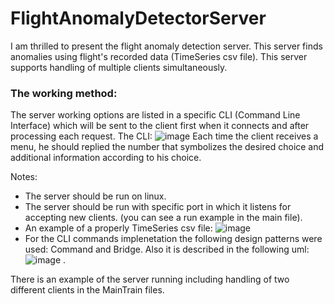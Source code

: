 #  FlightAnomalyDetectorServer
I am thrilled to present the flight anomaly detection server.
This server finds anomalies using flight's recorded data (TimeSeries csv file).
This server supports handling of multiple clients simultaneously.

### The working method:
  The server working options are listed in a specific CLI (Command Line Interface) which will be sent to the client first when it connects and after processing each request.
  The CLI:
  ![image](https://user-images.githubusercontent.com/71394850/132982278-bae3db93-b5d7-45d1-9029-1668c29a275d.png)
  Each time the client receives a menu, he should replied the number that symbolizes the desired choice and additional information according to his choice.

Notes:
- The server should be run on linux.
- The server should be run with specific port in which it listens for accepting new clients. (you can see a run example in the main file).
- An example of a properly TimeSeries csv file: ![image](https://user-images.githubusercontent.com/71394850/132982828-e1dc6b02-70d2-4f37-ac93-194a396ce79b.png)
- For the CLI commands implenetation the following design patterns were used: Command and Bridge.
  Also it is described in the following uml:
  ![image](https://user-images.githubusercontent.com/71394850/132984618-be0d9967-0ff9-471e-b460-c93544e897af.png)
  .

There is an example of the server running including handling of two different clients in the MainTrain files.



  
